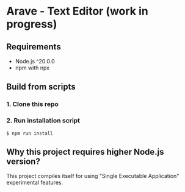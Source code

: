 # Arave - Text Editor (work in progress)

## Requirements
+ Node.js ^20.0.0
+ npm with npx

## Build from scripts
### 1. Clone this repo
### 2. Run installation script
```
$ npm run install
```

## Why this project requires higher Node.js version?
This project compiles itself for using "Single Executable Application" experimental features.
